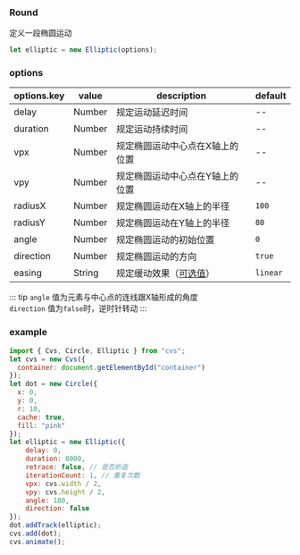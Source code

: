 ### Round

定义一段椭圆运动

```js
let elliptic = new Elliptic(options);
```

### options

| options.key | value          | description                                       | default  |
| ----------- | -------------- | ------------------------------------------------- | -------- |
| delay       | Number         | 规定运动延迟时间                                  | --       |
| duration    | Number         | 规定运动持续时间                                  | --       |
| vpx         | Number         | 规定椭圆运动中心点在X轴上的位置                              | --       |
| vpy         | Number         | 规定椭圆运动中心点在Y轴上的位置                              | --       |
| radiusX     | Number         | 规定椭圆运动在X轴上的半径                             | `100`       |
| radiusY     | Number         | 规定椭圆运动在Y轴上的半径                             | `80`       |
| angle       | Number         | 规定椭圆运动的初始位置                           | `0`       |
| direction   | Number         | 规定椭圆运动的方向                              | `true`       |
| easing      | String         | 规定缓动效果（[可选值](/docs/track.html#easing)） | `linear` |

::: tip
`angle` 值为元素与中心点的连线跟X轴形成的角度     
`direction` 值为`false`时，逆时针转动 
:::



### example

```js
import { Cvs, Circle, Elliptic } from "cvs";
let cvs = new Cvs({
  container: document.getElementById("container")
});
let dot = new Circle({
  x: 0,
  y: 0,
  r: 10,
  cache: true,
  fill: "pink"
});
let elliptic = new Elliptic({
    delay: 0,
    duration: 8000,
    retrace: false, // 是否折返
    iterationCount: 1, // 重复次数
    vpx: cvs.width / 2,
    vpy: cvs.height / 2,
    angle: 180,
    direction: false
});
dot.addTrack(elliptic);
cvs.add(dot);
cvs.animate();
```

<c-elliptic></c-elliptic>
